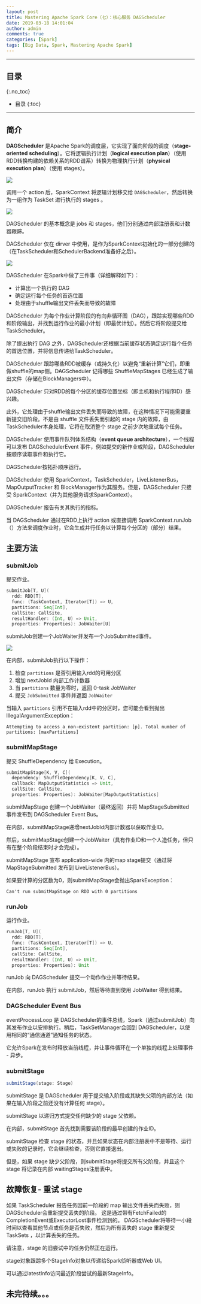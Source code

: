 ```yaml
---
layout: post
title: Mastering Apache Spark Core（七）：核心服务 DAGScheduler
date: 2019-03-18 14:01:04
author: admin
comments: true
categories: [Spark]
tags: [Big Data, Spark, Mastering Apache Spark]
---
```




<!-- more -->

------

## 目录
{:.no_toc}

* 目录
{:toc}


------

## 简介

**DAGScheduler** 是Apache Spark的调度层，它实现了面向阶段的调度（**stage-oriented scheduling**）。它将逻辑执行计划（**logical execution plan**）（使用RDD转换构建的依赖关系的RDD谱系）转换为物理执行计划（**physical execution plan**）（使用 stages）。

[![](/images/posts/dagscheduler-rdd-lineage-stage-dag.png)](/images/posts/dagscheduler-rdd-lineage-stage-dag.png)

调用一个 action 后，SparkContext 将逻辑计划移交给 `DAGScheduler`，然后转换为一组作为 TaskSet 进行执行的 stages 。

[![](/images/posts/dagscheduler-rdd-partitions-job-resultstage.png)](/images/posts/dagscheduler-rdd-partitions-job-resultstage.png)

DAGScheduler 的基本概念是 jobs 和 stages，他们分别通过内部注册表和计数器跟踪。

DAGScheduler 仅在 dirver 中使用，是作为SparkContext初始化的一部分创建的（在TaskScheduler和SchedulerBackend准备好之后）。

[![](/images/posts/dagscheduler-new-instance.png)](/images/posts/dagscheduler-new-instance.png)

DAGScheduler 在Spark中做了三件事（详细解释如下）：

- 计算出一个执行的 DAG
- 确定运行每个任务的首选位置
- 处理由于shuffle输出文件丢失而导致的故障

DAGScheduler 为每个作业计算阶段的有向非循环图（DAG），跟踪实现哪些RDD和阶段输出，并找到运行作业的最小计划（即最优计划）。然后它将阶段提交给TaskScheduler。

除了提出执行 DAG 之外，DAGScheduler还根据当前缓存状态确定运行每个任务的首选位置，并将信息传递给TaskScheduler。

DAGScheduler 跟踪哪些RDD被缓存（或持久化）以避免“重新计算”它们，即重做shuffle的map侧。DAGScheduler 记得哪些 ShuffleMapStages 已经生成了输出文件（存储在BlockManagers中）。

DAGScheduler 只对RDD的每个分区的缓存位置坐标（即主机和执行程序ID）感兴趣。

此外，它处理由于shuffle输出文件丢失而导致的故障，在这种情况下可能需要重新提交旧阶段。不是由 shuffle 文件丢失而引起的 stage 内的故障，由TaskScheduler本身处理，它将在取消整个 stage 之前少次地重试每个任务。

DAGScheduler 使用事件队列体系结构（**event queue architecture**），一个线程可以发布 DAGSchedulerEvent 事件，例如提交的新作业或阶段，DAGScheduler 按顺序读取事件和执行它。

DAGScheduler按拓扑顺序运行。

DAGScheduler 使用 SparkContext，TaskScheduler，LiveListenerBus，MapOutputTracker 和 BlockManager作为其服务。但是，DAGScheduler 只接受 SparkContext（并为其他服务请求SparkContext）。

DAGScheduler 报告有关其执行的指标。

当 DAGScheduler 通过在RDD上执行 action 或直接调用 SparkContext.runJob（）方法来调度作业时，它会生成并行任务以计算每个分区的（部分）结果。

## 主要方法

### submitJob

提交作业。

```scala
submitJob[T, U](
  rdd: RDD[T],
  func: (TaskContext, Iterator[T]) => U,
  partitions: Seq[Int],
  callSite: CallSite,
  resultHandler: (Int, U) => Unit,
  properties: Properties): JobWaiter[U]
```

submitJob创建一个JobWaiter并发布一个JobSubmitted事件。

[![](/images/posts/dagscheduler-submitjob.png)](/images/posts/dagscheduler-submitjob.png)

在内部，submitJob执行以下操作：

1. 检查 `partitions` 是否引用输入rdd的可用分区
2. 增加 nextJobId 内部工作计数器
3. 当 `partitions` 数量为零时，返回 0-task JobWaiter
4. 提交 `JobSubmitted` 事件并返回 `JobWaiter`

当输入 `partitions` 引用不在输入rdd中的分区时，您可能会看到抛出 IllegalArgumentException：

```shell
Attempting to access a non-existent partition: [p]. Total number of partitions: [maxPartitions]
```

### submitMapStage

提交 ShuffleDependency 给 Execution。

```scala
submitMapStage[K, V, C](
  dependency: ShuffleDependency[K, V, C],
  callback: MapOutputStatistics => Unit,
  callSite: CallSite,
  properties: Properties): JobWaiter[MapOutputStatistics]
```

submitMapStage 创建一个JobWaiter（最终返回）并将 MapStageSubmitted 事件发布到  DAGScheduler Event Bus。

在内部，submitMapStage递增nextJobId内部计数器以获取作业ID。

然后，submitMapStage创建一个JobWaiter（具有作业ID和一个人造任务，但只有在整个阶段结束时才会完成）。

submitMapStage 宣布 application-wide 内的map stage提交（通过将 MapStageSubmitted 发布到 LiveListenerBus）。

如果要计算的分区数为0，则submitMapStage会抛出SparkException：

```shell
Can't run submitMapStage on RDD with 0 partitions
```

### runJob

运行作业。

```scala
runJob[T, U](
  rdd: RDD[T],
  func: (TaskContext, Iterator[T]) => U,
  partitions: Seq[Int],
  callSite: CallSite,
  resultHandler: (Int, U) => Unit,
  properties: Properties): Unit
```

runJob 向 DAGScheduler 提交一个动作作业并等待结果。

在内部，runJob 执行 submitJob，然后等待直到使用 JobWaiter 得到结果。

### DAGScheduler Event Bus

eventProcessLoop 是 DAGScheduler的事件总线，Spark（通过submitJob）向其发布作业以安排执行。稍后，TaskSetManager会回到 DAGScheduler，以使用相同的“通信通道”通知任务的状态。

它允许Spark在发布时释放当前线程，并让事件循环在一个单独的线程上处理事件 - 异步。

### submitStage

```scala
submitStage(stage: Stage)
```

submitStage 是 DAGScheduler 用于提交输入阶段或其缺失父项的内部方法（如果在输入阶段之前还没有计算任何 stage）。

submitStage 以递归方式提交任何缺少的 stage 父依赖。

在内部，submitStage 首先找到需要该阶段的最早创建的作业ID。

submitStage 检查 stage 的状态，并且如果状态在内部注册表中不是等待、运行或失败的记录时，它会继续检查，否则它直接退出。

但是，如果 stage 缺少父阶段，则submitStage将提交所有父阶段，并且这个 stage 将记录在内部 waitingStages注册表中。

## 故障恢复- 重试 stage

如果 TaskScheduler 报告任务因前一阶段的 map 输出文件丢失而失败，则DAGScheduler会重新提交丢失的阶段。 这是通过带有FetchFailed的CompletionEvent或ExecutorLost事件检测到的。 DAGScheduler将等待一小段时间以查看其他节点或任务是否失败，然后为所有丢失的 stage 重新提交 TaskSets ，以计算丢失的任务。

请注意，stage 的旧尝试中的任务仍然正在运行。

stage对象跟踪多个StageInfo对象以传递给Spark侦听器或Web UI。

可以通过latestInfo访问最近阶段尝试的最新StageInfo。

## 未完待续。。。
